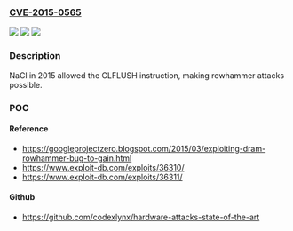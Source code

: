 ### [CVE-2015-0565](https://cve.mitre.org/cgi-bin/cvename.cgi?name=CVE-2015-0565)
![](https://img.shields.io/static/v1?label=Product&message=NaCL&color=blue)
![](https://img.shields.io/static/v1?label=Version&message=n%2Fa&color=blue)
![](https://img.shields.io/static/v1?label=Vulnerability&message=rowhammer&color=brighgreen)

### Description

NaCl in 2015 allowed the CLFLUSH instruction, making rowhammer attacks possible.

### POC

#### Reference
- https://googleprojectzero.blogspot.com/2015/03/exploiting-dram-rowhammer-bug-to-gain.html
- https://www.exploit-db.com/exploits/36310/
- https://www.exploit-db.com/exploits/36311/

#### Github
- https://github.com/codexlynx/hardware-attacks-state-of-the-art

